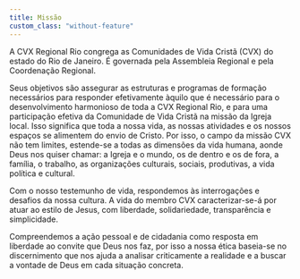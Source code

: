 ```yaml
---
title: Missão
custom_class: "without-feature"
---
```


A CVX Regional Rio congrega as Comunidades de Vida Cristã (CVX) do estado do Rio de Janeiro. <black-mark>É governada pela Assembleia Regional e pela Coordenação Regional</black-mark>. 

Seus <black-mark>objetivos</black-mark> são <black-mark>assegurar as estruturas e programas de formação</black-mark> necessários para responder efetivamente àquilo que é necessário para o desenvolvimento harmonioso de toda a CVX Regional Rio, e para uma participação efetiva da Comunidade de Vida Cristã na missão da Igreja local. Isso significa que toda a nossa vida, as nossas atividades e os nossos espaços se alimentem do envio de Cristo. Por isso, <black-mark>o campo da missão CVX não tem limites</black-mark>, estende-se a todas as dimensões da vida humana, aonde Deus nos quiser chamar: a Igreja e o mundo, os de dentro e os de fora, a família, o trabalho, as organizações culturais, sociais, produtivas, a vida política e cultural.

Com o nosso testemunho de vida, respondemos às interrogações e desafios da nossa cultura. A vida do membro CVX caracterizar-se-á por <black-mark>atuar ao estilo de Jesus</black-mark>, com liberdade, solidariedade, transparência e simplicidade.

Compreendemos a <black-mark>ação pessoal e de cidadania</black-mark> como resposta em liberdade ao convite que Deus nos faz, por isso a nossa ética baseia-se no <black-mark>discernimento</black-mark> que nos ajuda a analisar criticamente a realidade e a buscar a vontade de Deus em cada situação concreta.